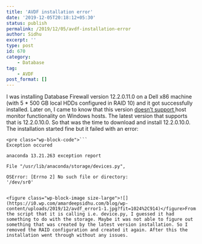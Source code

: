 ```yaml
---
title: 'AVDF installation error'
date: '2019-12-05T20:18:12+05:30'
status: publish
permalink: /2019/12/05/avdf-installation-error
author: Sidhu
excerpt: ''
type: post
id: 670
category:
    - Database
tag:
    - AVDF
post_format: []
---
```

I was installing Database Firewall version 12.2.0.11.0 on a Dell x86 machine (with 5 \* 500 GB local HDDs configured in RAID 10) and it got successfully installed. Later on, I came to know that this version [doesn’t support ](https://docs.oracle.com/cd/E69292_01/doc.122/e41705/host_con.htm#SIGAD40830)host monitor functionality on Windows hosts. The latest version that supports that is 12.2.0.10.0. So that was the time to download and install 12.2.0.10.0. The installation started fine but it failed with an error:

```
<pre class="wp-block-code">```
Exception occured

anaconda 13.21.263 exception report

File "/usr/lib/anaconda/storage/devices.py",

OSError: [Errno 2] No such file or directory:
'/dev/sr0'
```
```

<figure class="wp-block-image size-large">![](https://i0.wp.com/amardeepsidhu.com/blog/wp-content/uploads/2019/12/avdf_error1-1.jpg?fit=1024%2C914)</figure>From the script that it is calling i.e. device.py, I guessed it had something to do with the storage. Maybe it was not able to figure out something that was created by the latest version installation. So I removed the RAID configuration and created it again. After this the installation went through without any issues.